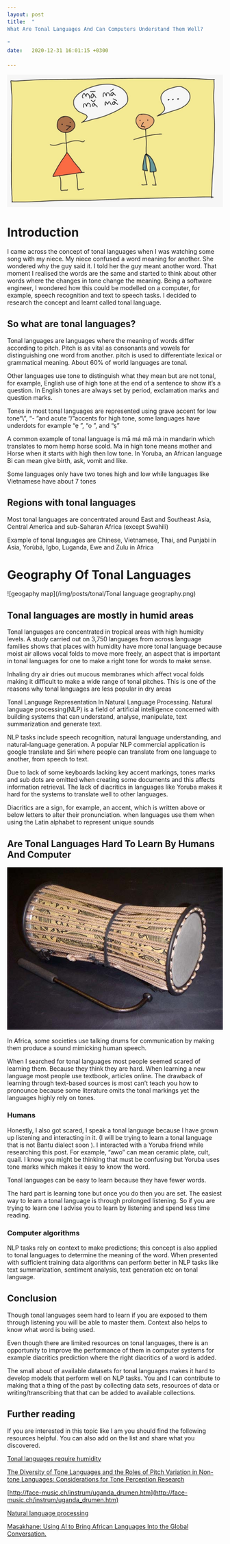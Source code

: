 ```yaml
---
layout: post
title:  "
What Are Tonal Languages And Can Computers Understand Them Well?

"
date:   2020-12-31 16:01:15 +0300

---
```

![Tonal languages](/img/posts/tonal/hero.jpeg)

# Introduction
I came across the concept of tonal languages when I was watching some song with my niece. My niece confused a word meaning for another. She wondered why the guy said it. I told her the guy meant another word. That moment I realised the words are the same and started to think about other words where the changes in tone change the meaning. Being a software engineer, I wondered how this could be modelled on a computer, for example, speech recognition and text to speech tasks. I decided to research the concept and learnt called tonal language.

 

## So what are tonal languages?

Tonal languages are languages where the meaning of words differ according to pitch. Pitch is as vital as consonants and vowels for distinguishing one word from another. pitch is used to differentiate lexical or grammatical meaning. About 60% of world languages are tonal.

Other languages use tone to distinguish what they mean but are not tonal, for example, English use of high tone at the end of a sentence to show it’s a question. In English tones are always set by period, exclamation marks and question marks. 

Tones in most tonal languages are represented using  grave accent for low tone“\”,  “- ”and acute “/”accents for high tone, some languages have underdots for example “ẹ ”, “ọ ”, and “ṣ”

A common example of tonal language is mā má mǎ mà in mandarin which translates to mom hemp horse scold. Ma in high tone means mother and Horse when it starts with high then low tone. In Yoruba, an African language Bi can mean give birth, ask, vomit and like.

Some languages only have two tones high and low while languages like Vietnamese have about 7 tones

## Regions with tonal languages

Most tonal languages are concentrated around East and Southeast Asia, Central America and sub-Saharan Africa (except Swahili)

Example of tonal languages are Chinese, Vietnamese, Thai, and Punjabi in Asia, Yorùbá, Igbo, Luganda, Ewe and Zulu in Africa 

# Geography Of Tonal Languages

![geogaphy map](/img/posts/tonal/Tonal language geography.png)

## Tonal languages are mostly in humid areas

Tonal languages are concentrated in tropical areas with high humidity levels. A study carried out on 3,750 languages from across language families shows that places with humidity have more tonal language because moist air allows vocal folds to move more freely, an aspect that is important in tonal languages for one to make a right tone for words to make sense. 

Inhaling dry air dries out mucous membranes which affect vocal folds making it difficult to make a wide range of tonal pitches. This is one of the reasons why tonal languages are less popular in dry areas

Tonal Language Representation In Natural Language Processing.
Natural language processing(NLP) is a field of artificial intelligence concerned with building systems that can understand, analyse, manipulate, text summarization and generate text.

NLP tasks include speech recognition, natural language understanding, and natural-language generation. A popular NLP commercial application is google translate and Siri where people can translate from one language to another, from speech to text.

Due to lack of some keyboards lacking key accent markings, tones marks and sub dots are omitted when creating some documents and this affects information retrieval. The lack of diacritics in languages like Yoruba makes it hard for the systems to translate well to other languages.

Diacritics are a sign, for example, an accent, which is written above or below letters to alter their pronunciation. when languages use them when using the Latin alphabet to represent unique sounds

## Are Tonal Languages Hard To Learn By Humans And Computer
![Talking drum](/img/posts/tonal/TalkingDrum.jpeg)

In Africa, some societies use talking drums for communication by making them produce a sound mimicking human speech.

When I searched for tonal languages most people seemed scared of learning them. Because they think they are hard. When learning a new language most people use textbook, articles online.  The drawback of learning through text-based sources is most can’t teach you how to pronounce because some literature omits the tonal markings yet the languages highly rely on tones.

### Humans 
Honestly, I also got scared, I speak a tonal language because I have grown up listening and interacting in it.  (I will be trying to learn a tonal language that is not Bantu dialect soon ). I interacted with a Yoruba friend while researching this post. For example, “awo” can mean ceramic plate, cult, quail. I know you might be thinking that must be confusing but Yoruba uses tone marks which makes it easy to know the word.

Tonal languages can be easy to learn because they have fewer words. 

The hard part is learning tone but once you do then you are set. The easiest way to learn a tonal language is through prolonged listening. So if you are trying to learn one I advise you to learn by listening and spend less time reading.

### Computer algorithms

NLP tasks rely on context to make predictions; this concept is also applied to tonal languages to determine the meaning of the word. When presented with sufficient training data algorithms can perform better in NLP tasks like text summarization, sentiment analysis, text generation etc on tonal language.

## Conclusion 
Though tonal languages seem hard to learn if you are exposed to them through listening you will be able to master them. Context also helps to know what word is being used.

Even though there are limited resources on tonal languages, there is an opportunity to improve the performance of them in computer systems for example diacritics prediction where the right diacritics of a word is added.

The small about of available datasets for tonal languages makes it hard to develop models that perform well on NLP tasks. You and I can contribute to making that a thing of the past by collecting data sets, resources of data or writing/transcribing that that can be added to available collections.

## Further reading

If you are interested in this topic like I am you should find the following resources helpful. You can also add on the list and share what you discovered.

[Tonal languages require humidity](https://www.mpg.de/8879447/tonal-languages-institutes)

[The Diversity of Tone Languages and the Roles of Pitch Variation in Non-tone Languages: Considerations for Tone Perception Research](http://face-music.ch/instrum/uganda_drumen.html)

[http://face-music.ch/instrum/uganda_drumen.htm](http://face-music.ch/instrum/uganda_drumen.htm)

[Natural language processing](https://en.wikipedia.org/wiki/Natural_language_processing)

[Masakhane: Using AI to Bring African Languages Into the Global Conversation.](https://en.reset.org/blog/masakhane-using-ai-bring-african-languages-global-conversation-02062020#:~:text=The%20Masakhane%20project%20aims%20to,and%20potentially%20generate%20human%20language)


